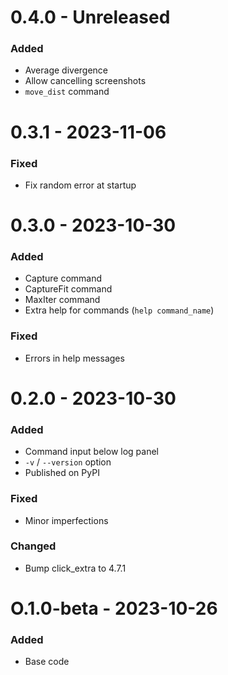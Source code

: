 # 0.4.0 - Unreleased

### Added
- Average divergence
- Allow cancelling screenshots
- `move_dist` command

# 0.3.1 - 2023-11-06

### Fixed
- Fix random error at startup

# 0.3.0 - 2023-10-30

### Added
- Capture command
- CaptureFit command 
- MaxIter command
- Extra help for commands (`help command_name`)

### Fixed
- Errors in help messages

# 0.2.0 - 2023-10-30

### Added
- Command input below log panel
- `-v` / `--version` option
- Published on PyPI

### Fixed
- Minor imperfections

### Changed
- Bump click_extra to 4.7.1

# O.1.0-beta - 2023-10-26

### Added 

- Base code